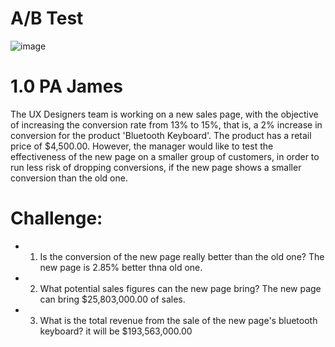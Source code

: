 # A/B Test

![image](https://user-images.githubusercontent.com/97919969/186538073-7365c477-0243-4f16-8ed5-200ffe2a6411.png)

 # 1.0 PA James

 The UX Designers team is working on a new sales page, with the objective of increasing the conversion rate from 13% to 15%, that is, a 2% increase in conversion for the product 'Bluetooth Keyboard'. The product has a retail price of $4,500.00. However, the manager would like to test the effectiveness of the new page on a smaller group of customers, in order to run less risk of dropping conversions, if the new page shows a smaller conversion than the old one.
 
# Challenge:

- 1. Is the conversion of the new page really better than the old one?
    The new page is 2.85% better thna old one.

- 2. What potential sales figures can the new page bring?
 The new page can bring $25,803,000.00 of sales.

 - 3. What is the total revenue from the sale of the new page's bluetooth keyboard?
 it will be $193,563,000.00
